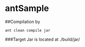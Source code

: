 # antSample

##Compilation by 

```
ant clean compile jar
```

###Target Jar is located at 
./build/jar/

